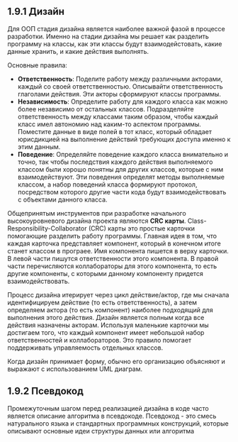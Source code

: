 1.9.1 Дизайн
------------

Для ООП стадия дизайна является наиболее важной фазой в процессе разработки. 
Именно на стадии дизайна мы решает как разделить программу на классы, как эти классы
будут взаимодейстовать, какие данные хранить, и какие действия выполнять.

Основные правила:  
* __Ответственность__: Поделите работу между различными акторами, каждый со своей ответственностью.
Описывайти ответственность глаголами действия. Эти акторы сформируют классы программы.
* __Независимость__: Определите работу для каждого класса как можно более независимо от остальных
классов. Подразделяйте ответственность между классами таким образом, чтобы каждый класс имел автономию
над каким-то аспектом программы. Поместите данные в виде полей в тот класс, который обладает юрисдикцией
на выполнение действий требующих доступа именно к этим данным.
* __Поведение__: Определяйте поведение каждого класса внимательно и точно, так чтобы последствия
каждого действия выполняемого классом были хорошо понятны для других классов, которые с ним взаимодействуют.
Эти поведения определят методы выполняемые классом, а набор поведений класса формируют протокол,
посредством которого другие части кода будут взаимодействовать с объектами данного класса.  

Общепринятым инструментов при разработке начального высокоуровневого дизайна проекта являются __CRC карты__. 
Class-Responsibility-Collaborator (CRC) карты это простые карточки помогающие разделить работу программы.
Главная идея в том, что каждая карточка представляет компонент, который в конечном итоге станет классом
в програее. Имя компонента пишется в верху карточки. В левой части пишутся ответственности этого компонента.
В правой части перечисляются коллабораторы для этого компонента, то есть другие компоненты, с которыми
данному компоненту придется взаимодействовать.

Процесс дизайна итерирует через цикл действие/актор, где мы сначала идентифицируем действие 
(то есть ответственность), а затем определяем актора (то есть компонент) наиболее подходящий для выполнения
этого действия. Дизайн является полным когда все действия назначены акторам. Используя маленькие карточки
мы достигаем того, что каждый компонент имеет небольшой набор ответственностей и коллабораторов.
Это правило помогает поддерживать управляемость отдельных классов.

Когда дизайн принимает форму, обычно его организацию объясняют и выражают с использованием UML диаграм. 

1.9.2 Псевдокод
---------------

Промежуточным шагом перед реализацией дизайна в коде часто является описание алгоритма в псевдокоде.
Псевдокод - это смесь натурального языка и стандартных программных конструкций, которые описывают
основные идеи структуры данных или алгоритма